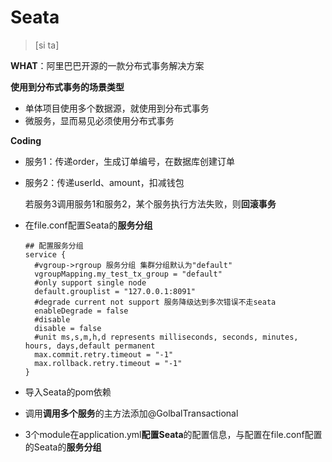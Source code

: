 # Seata

> [si ta]

**WHAT**：阿里巴巴开源的一款分布式事务解决方案



**使用到分布式事务的场景类型**

- 单体项目使用多个数据源，就使用到分布式事务
- 微服务，显而易见必须使用分布式事务



**Coding**

- 服务1：传递order，生成订单编号，在数据库创建订单

- 服务2：传递userId、amount，扣减钱包

  若服务3调用服务1和服务2，某个服务执行方法失败，则**回滚事务**

- 在file.conf配置Seata的**服务分组**

  ```
  ## 配置服务分组
  service {
  	#vgroup->rgroup 服务分组 集群分组默认为"default"
  	vgroupMapping.my_test_tx_group = "default"
  	#only support single node
  	default.grouplist = "127.0.0.1:8091"
  	#degrade current not support 服务降级达到多次错误不走seata
  	enableDegrade = false
  	#disable
  	disable = false
  	#unit ms,s,m,h,d represents milliseconds, seconds, minutes, hours, days,default permanent
  	max.commit.retry.timeout = "-1"
  	max.rollback.retry.timeout = "-1"
  }
  ```

- 导入Seata的pom依赖
- 调用**调用多个服务**的主方法添加@GolbalTransactional
- 3个module在application.yml**配置Seata**的配置信息，与配置在file.conf配置的Seata的**服务分组**
